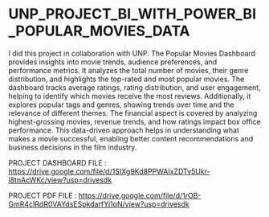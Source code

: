 # UNP_PROJECT_BI_WITH_POWER_BI_POPULAR_MOVIES_DATA

 I did this project in collaboration with UNP. The Popular Movies Dashboard provides insights into movie trends, audience preferences, and performance metrics. It analyzes the total number of movies, their genre distribution, and highlights the top-rated and most popular movies. The dashboard tracks average ratings, rating distribution, and user engagement, helping to identify which movies receive the most reviews. Additionally, it explores popular tags and genres, showing trends over time and the relevance of different themes. The financial aspect is covered by analyzing highest-grossing movies, revenue trends, and how ratings impact box office performance. This data-driven approach helps in understanding what makes a movie successful, enabling better content recommendations and business decisions in the film industry.


PROJECT DASHBOARD FILE : https://drive.google.com/file/d/1SIXg9Kd8PPWAIxZDTv5Ukr-l8tnAcWKc/view?usp=drivesdk

PROJECT PDF FILE : https://drive.google.com/file/d/1rOB-GmR4cIRdR0VAYdsESpkdarfYi1qN/view?usp=drivesdk
